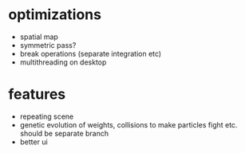 # optimizations
- spatial map
- symmetric pass?
- break operations (separate integration etc)
- multithreading on desktop

# features
- repeating scene
- genetic evolution of weights, collisions to make particles fight etc. should be separate branch
- better ui